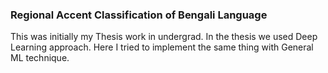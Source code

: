 ### Regional Accent Classification of Bengali Language

This was initially my Thesis work in undergrad. In the thesis we used Deep Learning approach. Here I tried to implement the same thing with General ML technique.